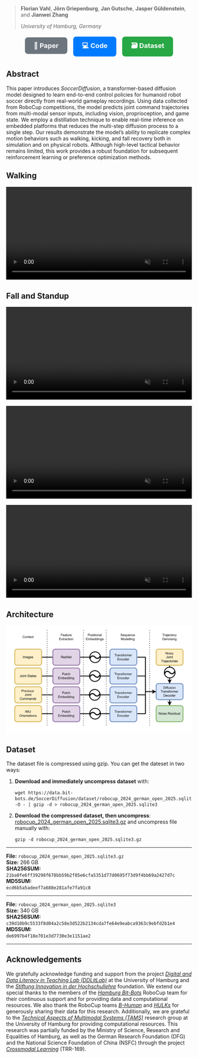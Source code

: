 > **Florian Vahl**, **Jörn Griepenburg**, **Jan Gutsche**, **Jasper Güldenstein**, and **Jianwei Zhang**
>
> *University of Hamburg, Germany*

<p align="center">
    <a href="https://arxiv.org/pdf/2504.20808" aria-label="Download the paper" title="Download the paper" style="
        display: inline-block;
        padding: 12px 24px;
        margin: 6px;
        font-size: 18px;
        font-weight: bold;
        color: white;
        background-color: #6c757d;
        border-radius: 8px;
        text-decoration: none;
    ">📄 Paper</a>
    <a href="https://github.com/bit-bots/SoccerDiffusion" aria-label="View the source Code on GitHub.com" title="View the source Code on GitHub.com" style="
        display: inline-block;
        padding: 12px 24px;
        margin: 6px;
        font-size: 18px;
        font-weight: bold;
        color: white;
        background-color: #007bff;
        border-radius: 8px;
        text-decoration: none;
    ">💻 Code</a>
    <a href="#dataset" aria-label="Download the dataset" title="Download the dataset" style="
        display: inline-block;
        padding: 12px 24px;
        margin: 6px;
        font-size: 18px;
        font-weight: bold;
        color: white;
        background-color: #28a745;
        border-radius: 8px;
        text-decoration: none;
    ">🗃️ Dataset</a>
</p>

## Abstract

This paper introduces *SoccerDiffusion*, a transformer-based diffusion model designed to learn end-to-end control policies for humanoid robot soccer directly from real-world gameplay recordings.
Using data collected from RoboCup competitions, the model predicts joint command trajectories from multi-modal sensor inputs, including vision, proprioception, and game state.
We employ a distillation technique to enable real-time inference on embedded platforms that reduces the multi-step diffusion process to a single step.
Our results demonstrate the model’s ability to replicate complex motion behaviors such as walking, kicking, and fall recovery both in simulation and on physical robots.
Although high-level tactical behavior remains limited, this work provides a robust foundation for subsequent reinforcement learning or preference optimization methods.

## Walking

<video width="100%" src="assets/walk.mp4" controls muted loop autoplay playsinline></video>

## Fall and Standup

<video width="100%" src="assets/get_up_fall_back.mp4" controls muted loop autoplay playsinline ></video>

<video width="100%" src="assets/get_up_fall_right.mp4" controls muted loop autoplay playsinline ></video>

<video width="100%" src="assets/get_up_fall_front.mp4" controls muted loop autoplay playsinline ></video>

## Architecture

![image](architecture.png)

## Dataset

The dataset file is compressed using gzip.
You can get the dateset in two ways:

1. **Download and immediately uncompress dataset** with:

    ```shell
    wget https://data.bit-bots.de/SoccerDiffusion/dataset/robocup_2024_german_open_2025.sqlite3.gz -O - | gzip -d > robocup_2024_german_open_2025.sqlite3
    ```

2. **Download the compressed dataset, then uncompress**: [robocup_2024_german_open_2025.sqlite3.gz](https://data.bit-bots.de/SoccerDiffusion/dataset/robocup_2024_german_open_2025.sqlite3.gz) and uncompress file manually with:

    ```shell
    gzip -d robocup_2024_german_open_2025.sqlite3.gz
    ```
---

**File:** `robocup_2024_german_open_2025.sqlite3.gz`  
**Size:** 266 GB  
**SHA256SUM:**  
`21ba0fe6ff39298f678bb59b2f85e6cfa5351d77d0695f73d9f4bb69a2427d7c`  
**MD5SUM:**  
`ecd6b5a5adeef7a688e281afe7fa91c8`

---

**File:** `robocup_2024_german_open_2025.sqlite3`  
**Size:** 340 GB  
**SHA256SUM:**  
`c39d10b9c5533f8d04a2c58e3d522b2134cda7fe64e9eabca9363c9ebfd2b1e4`  
**MD5SUM:**  
`de6997b4f18e701e3d7730e3e1151ae2`

---


## Acknowledgements

We gratefully acknowledge funding and support from the project [*Digital and Data Literacy in Teaching Lab (DDLitLab)*](https://www.hcl.uni-hamburg.de/ddlitlab.html) at the University of Hamburg and the [*Stiftung Innovation in der Hochschullehre*](https://stiftung-hochschullehre.de/) foundation.
We extend our special thanks to the members of the [*Hamburg Bit-Bots*](https://bit-bots.de/) RoboCup team for their continuous support and for providing data and computational resources.
We also thank the RoboCup teams [*B-Human*](https://b-human.de/) and [*HULKs*](https://hulks.de/) for generously sharing their data for this research.
Additionally, we are grateful to the [*Technical Aspects of Multimodal Systems (TAMS)*](https://tams.informatik.uni-hamburg.de/) research group at the University of Hamburg for providing computational resources.
This research was partially funded by the Ministry of Science, Research and Equalities of Hamburg, as well as the German Research Foundation (DFG) and the National Science Foundation of China (NSFC) through the project [*Crossmodal Learning*](https://www.crossmodal-learning.org/home.html) (TRR-169).

